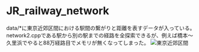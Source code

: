 # JR_railway_network
data/*に東京近郊区間における駅間の繋がりと距離を表すデータが入っている。
network2.cppである駅から別の駅までの経路を全探索できるが、例えば橋本～久里浜でやると88万経路目でメモリが無くなってしまった。
![東京近郊区間](https://www.jreast.co.jp/kippu/img/kippu12.gif)
